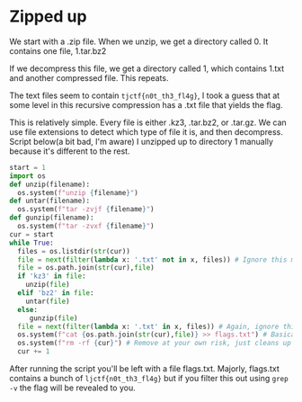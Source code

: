 # Zipped up

We start  with a .zip file. When we unzip, we get a directory called 0. It contains one file, 1.tar.bz2


If we decompress this file, we get a directory called 1, which contains 1.txt and another compressed file. This repeats.


The text files seem to contain `tjctf{n0t_th3_fl4g}`,
I took a guess that at some level in this recursive compression has a .txt file that yields the flag.


This is relatively simple. Every file is either .kz3, .tar.bz2, or .tar.gz.
We can use file extensions to detect which type of file it is, and then decompress.
Script below(a bit bad, I'm aware) I unzipped up to directory 1 manually because it's different to the rest.

```python
start = 1
import os
def unzip(filename):
  os.system(f"unzip {filename}")
def untar(filename):
  os.system(f"tar -zvjf {filename}")
def gunzip(filename):
  os.system(f"tar -zvxf {filename}")
cur = start
while True:
  files = os.listdir(str(cur))
  file = next(filter(lambda x: '.txt' not in x, files)) # Ignore this monstrosity
  file = os.path.join(str(cur),file)
  if 'kz3' in file:
    unzip(file)
  elif 'bz2' in file:
    untar(file)
  else:
     gunzip(file)
  file = next(filter(lambda x: '.txt' in x, files)) # Again, ignore this monstrosity
  os.system(f"cat {os.path.join(str(cur),file)} >> flags.txt") # Basically puts the text file into flags.txt
  os.system(f"rm -rf {cur}") # Remove at your own risk, just cleans up and makes sure not to blow up your VM
  cur += 1
```
After running the script you'll be left with a file flags.txt. Majorly, flags.txt contains a bunch of `ljctf{n0t_th3_fl4g}`
but if you filter this out using `grep -v` the flag will be revealed to you.
